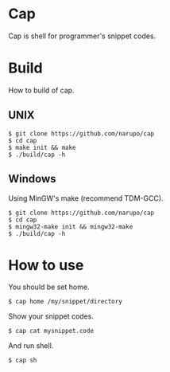 # Cap

Cap is shell for programmer's snippet codes.

# Build

How to build of cap.

## UNIX

    $ git clone https://github.com/narupo/cap
    $ cd cap
    $ make init && make
    $ ./build/cap -h


## Windows

Using MinGW's make (recommend TDM-GCC).

    $ git clone https://github.com/narupo/cap
    $ cd cap
    $ mingw32-make init && mingw32-make
    $ ./build/cap -h   

# How to use

You should be set home.

    $ cap home /my/snippet/directory

Show your snippet codes.

    $ cap cat mysnippet.code

And run shell.

    $ cap sh

